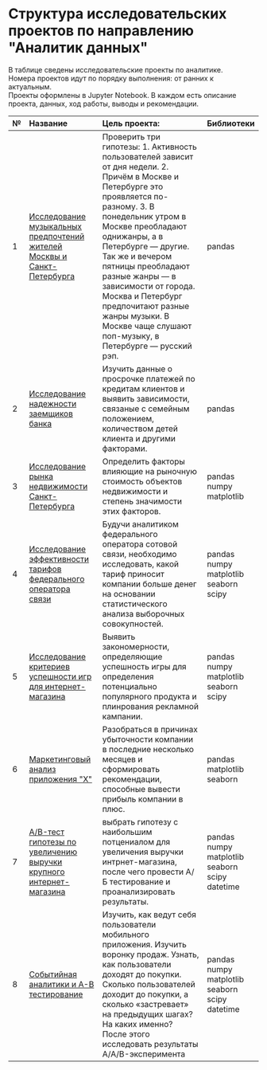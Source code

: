 # Структура исследовательских проектов по направлению "Аналитик данных"

В таблице сведены исследовательские проекты по аналитике.\
Номера проектов идут по порядку выполнения: от ранних к актуальным.\
Проекты оформлены в Jupyter Notebook. В каждом есть описание проекта, данных, ход работы, выводы и рекомендации.

|	№	|	Название	|	Цель проекта:	|	Библиотеки	|
|	:----------------------	|	:----------------------	|	:----------------------	|	:----------------------	|
|	1	|	[Исследование музыкальных предпочтений жителей Москвы и Санкт-Петербурга](1_music_moscow_spb_research)	|	Проверить три гипотезы: 1. Активность пользователей зависит от дня недели. 2. Причём в Москве и Петербурге это проявляется по-разному. 3. В понедельник утром в Москве преобладают однижанры, а в Петербурге — другие. Так же и вечером пятницы преобладают разные жанры — в зависимости от города. Москва и Петербург предпочитают разные жанры музыки. В Москве чаще слушают поп-музыку, в Петербурге — русский рэп.	|	pandas	|
|	2	|	[Исследование надежности заемщиков банка](2_borrower_reliability_research)	|	Изучить данные о просрочке платежей по кредитам клиентов и выявить зависимости, связаные с семейным положением, количеством детей клиента и другими факторами.	|	pandas	|
|	3	|	[Исследование рынка недвижимости Санкт-Петербурга](3_real_estate_market_research_spb)	|	Определить факторы влияющие на рыночную стоимость объектов недвижимости и степень значимости этих факторов.	|	pandas<br/> numpy<br/> matplotlib	|
|	4	|	[Исследование эффективности тарифов федерального оператора связи](4_statistic_analyses_of_telecom_tariffs_efficiency)	|	Будучи аналитиком федерального оператора сотовой связи, необходимо исследовать, какой тариф приносит компании больше денег на основании статистического анализа выборочных совокупностей.	|	pandas<br/> numpy<br/> matplotlib<br/> seaborn<br/> scipy	|
|	5	|	[Исследование критериев успешности игр для интернет-магазина](5_games_success_criteria_research)	|	Выявить закономерности, определяющие успешность игры для определения потенциально популярного продукта и плинрования рекламной кампании.	|	pandas<br/> numpy<br/> matplotlib<br/> seaborn<br/> scipy	|
|	6	|	[Маркетинговый анализ приложения "X"](6_bussiness_data_analyses)	|	Разобраться в причинах убыточности компании в последние несколько месяцев и сформировать рекомендации, способные вывести прибыль компании в плюс.	|	pandas<br/> matplotlib<br/> seaborn	|
|	7	|	[A/B-тест гипотезы по увеличению выручки крупного интернет-магазина](7_AB-test_online_store)	|	выбрать гипотезу с наибольшим потцениалом для увеличения выручки интрнет-магазина, после чего провести А/Б тестирование и проанализировать результаты.	|	pandas<br/> numpy<br/> matplotlib<br/> seaborn<br/> scipy<br/> datetime	|
|	8	|	[Событийная аналитики и А-В тестирование](8_event_analytics_and_A-B_test_research)	|	Изучить, как ведут себя пользователи мобильного приложения. Изучить воронку продаж. Узнать, как пользователи доходят до покупки. Сколько пользователей доходит до покупки, а сколько «застревает» на предыдущих шагах? На каких именно? После этого исследовать результаты A/A/B-эксперимента	|	pandas<br/> numpy<br/> matplotlib<br/> seaborn<br/> scipy<br/> datetime	|
